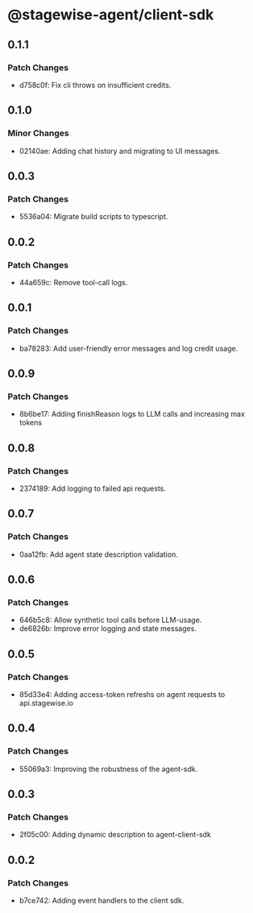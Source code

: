 # @stagewise-agent/client-sdk

## 0.1.1

### Patch Changes

- d758c0f: Fix cli throws on insufficient credits.

## 0.1.0

### Minor Changes

- 02140ae: Adding chat history and migrating to UI messages.

## 0.0.3

### Patch Changes

- 5536a04: Migrate build scripts to typescript.

## 0.0.2

### Patch Changes

- 44a659c: Remove tool-call logs.

## 0.0.1

### Patch Changes

- ba78283: Add user-friendly error messages and log credit usage.

## 0.0.9

### Patch Changes

- 8b6be17: Adding finishReason logs to LLM calls and increasing max tokens

## 0.0.8

### Patch Changes

- 2374189: Add logging to failed api requests.

## 0.0.7

### Patch Changes

- 0aa12fb: Add agent state description validation.

## 0.0.6

### Patch Changes

- 646b5c8: Allow synthetic tool calls before LLM-usage.
- de6826b: Improve error logging and state messages.

## 0.0.5

### Patch Changes

- 85d33e4: Adding access-token refreshs on agent requests to api.stagewise.io

## 0.0.4

### Patch Changes

- 55069a3: Improving the robustness of the agent-sdk.

## 0.0.3

### Patch Changes

- 2f05c00: Adding dynamic description to agent-client-sdk

## 0.0.2

### Patch Changes

- b7ce742: Adding event handlers to the client sdk.
